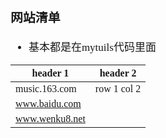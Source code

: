 <span  style="font-family: Simsun,serif; font-size: 17px; ">

### 网站清单

- 基本都是在mytuils代码里面

| header 1       | header 2    |
|----------------|-------------|
| music.163.com  | row 1 col 2 |
| www.baidu.com  |             |
| www.wenku8.net |             |

</span>